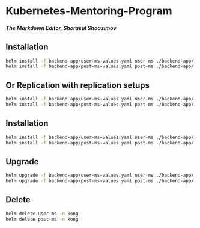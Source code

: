# Kubernetes-Mentoring-Program
##### The Markdown Editor, Shorasul Shoazimov


## Installation

```sh
helm install -f backend-app/user-ms-values.yaml user-ms ./backend-app/ -n kong
helm install -f backend-app/post-ms-values.yaml post-ms ./backend-app/ -n kong
```

## Or Replication with replication setups

```sh
helm install -f backend-app/user-ms-values.yaml user-ms ./backend-app/ -n kong --set serviceApp.replicas=5
helm install -f backend-app/post-ms-values.yaml post-ms ./backend-app/ -n kong --set serviceApp.replicas=5
```


## Installation

```sh
helm install -f backend-app/user-ms-values.yaml user-ms ./backend-app/ -n kong
helm install -f backend-app/post-ms-values.yaml post-ms ./backend-app/ -n kong
```



## Upgrade
```sh
helm upgrade -f backend-app/user-ms-values.yaml user-ms ./backend-app/ -n kong
helm upgrade -f backend-app/post-ms-values.yaml post-ms ./backend-app/ -n kong
```

## Delete
```sh
helm delete user-ms -n kong
helm delete post-ms -n kong
```
